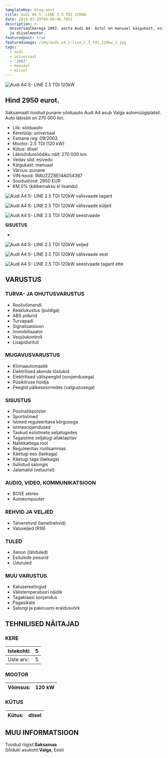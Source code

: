 ```yaml
---
templateKey: blog-post
title: Audi A4 S- LINE 2.5 TDI 120kW
date: 2019-07-29T09:00:46.705Z
description: >-
  Universaalkerega 2003. aasta Audi A4. Autol on manuaal käigukast, esisillavedu
  ja diiselmootor.
featuredpost: true
featuredimage: /img/audi_a4_s-line_2.5_tdi_120kw_1.jpg
tags:
  - audi
  - universaal
  - '2003'
  - manuaal
  - diisel
---
```

![Audi A4 S- LINE 2.5 TDI 120kW](/img/audi_a4_s-line_2.5_tdi_120kw_1.jpg "Audi A4 S- LINE 2.5 TDI 120kW")

## Hind 2950 eurot.

Saksamaalt toodud punane sõiduauto Audi A4 asub Valga automüügiplatsil. Auto läbisõit on 270 000 km.

* Liik:	sõiduauto
* Keretüüp:	universaal
* Esmane reg:	09/2003
* Mootor:	2.5 TDI (120 kW)
* Kütus:	diisel
* Läbisõidumõõdiku näit:	270 000 km
* Vedav sild:	esivedu
* Käigukast:	manuaal
* Värvus:	punane
* VIN-kood:	WAUZZZ8E14A054387
* Soodushind:	2950 EUR
* KM 0% (käibemaksu ei lisandu)

![Audi A4 S- LINE 2.5 TDI 120kW valisvaade tagant](/img/audi_a4_s-line_2.5_tdi_120kw_2.jpg "Audi A4 S- LINE 2.5 TDI 120kW välisvaade tagant")



![Audi A4 S- LINE 2.5 TDI 120kW välisvaade küljelt](/img/audi_a4_s-line_2.5_tdi_120kw_3.jpg "Audi A4 S- LINE 2.5 TDI 120kW välisvaade küljelt")

![Audi A4 S- LINE 2.5 TDI 120kW seestvaade](/img/audi_a4_s-line_2.5_tdi_120kw_5.jpg "Audi A4 S- LINE 2.5 TDI 120kW seestvaade")

**SISUSTUS**

*

![Audi A4 S- LINE 2.5 TDI 120kW veljed](/img/audi_a4_s-line_2.5_tdi_120kw_7.jpg "Audi A4 S- LINE 2.5 TDI 120kW veljed")



![Audi A4 S- LINE 2.5 TDI 120kW välisvaade eest](/img/audi_a4_s-line_2.5_tdi_120kw_4.jpg "Audi A4 S- LINE 2.5 TDI 120kW välisvaade eest")



![Audi A4 S- LINE 2.5 TDI 120kW seestvaade tagant ette](/img/audi_a4_s-line_2.5_tdi_120kw_6.jpg "Audi A4 S- LINE 2.5 TDI 120kW seestvaade tagant ette")

<!--StartFragment-->

## VARUSTUS

### TURVA- JA OHUTUSVARUSTUS

* Roolivõimendi
* Kesklukustus (puldiga)
* ABS pidurid
* Turvapadi
* Signalisatsioon
* Immobilisaator
* Veojõukontroll
* Lisapidurituli

### MUGAVUSVARUSTUS

* Kliimaautomaatik
* Elektrilised akende tõstukid
* Elektrilised välispeeglid (soojendusega)
* Püsikiiruse hoidja
* Peeglid päikesesirmides (valgustusega)

### SISUSTUS

* Poolnahkpolster
* Sportistmed
* Istmed reguleeritava kõrgusega
* Istmesoojendused
* Taskud esiistmete seljatugedes
* Tagaistme seljatugi allaklapitav
* Nahkkattega rool
* Reguleeritav roolisammas
* Käetugi ees (laekaga)
* Käetugi taga (laekaga)
* Iluliistud salongis
* Jalamatid (veluurist)

### AUDIO, VIDEO, KOMMUNIKATSIOON

* BOSE stereo
* Autokompuuter

### REHVID JA VELJED

* Talverehvid (lamellrehvid)
* Valuveljed (R16)

### TULED

* Xenon (lähituled)
* Esitulede pesurid
* Udutuled

### MUU VARUSTUS

* Katusereelingud
* Välistemperatuuri näidik
* Tagaklaasi soojendus
* Pagasikate
* Salongi ja pakiruumi eraldusvõrk

## TEHNILISED NÄITAJAD

### KERE

| Istekohti: | 5   |
| ---------- | --- |
| Uste arv:  | 5   |

### MOOTOR

| Võimsus: | 120 kW |
| -------- | ------ |

### KÜTUS

| Kütus: | diisel |
| ------ | ------ |

## MUU INFORMATSIOON

Toodud riigist:**Saksamaa**\
Sõiduki asukoht:**Valga**, Eesti

<!--EndFragment-->
